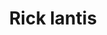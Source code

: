 ---
pid: rs137
title: Rick lantis
location_transcription: The Line
coordinates: "[-75.171525488828, 39.94925992196]"
zipcode: '21202'
gen_neighborhood: 
neighborhood: 
outside_phl: 'Baltimore MD '
age: '34'
age_range: 30-39
instagram: 
image_file_name: rs_137.jpg
proposal_transcription: An homage to the citadel Ricks nexus of the multiverse
topic: 
topic_summary: 
type: 
keywords_other: 
credit: Rick Mortenson
image_labels: 
twitter: 
facebook: 
permalink: "/monuments/rs137/"
layout: item-page
---